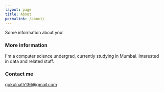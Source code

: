 ```yaml
---
layout: page
title: About
permalink: /about/
---
```


Some information about you!

### More Information

I'm a computer science undergrad, currently studying in Mumbai. Interested in data and related stuff.

### Contact me

[gokulnath136@gmail.com](mailto:email@domain.com)
